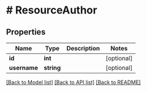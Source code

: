 # # ResourceAuthor

## Properties

Name | Type | Description | Notes
------------ | ------------- | ------------- | -------------
**id** | **int** |  | [optional]
**username** | **string** |  | [optional]

[[Back to Model list]](../../README.md#models) [[Back to API list]](../../README.md#endpoints) [[Back to README]](../../README.md)
